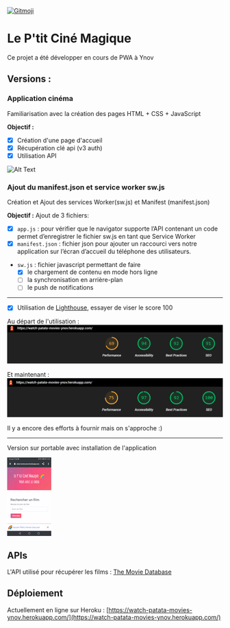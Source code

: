 <a href="https://gitmoji.dev">
  <img src="https://img.shields.io/badge/gitmoji-%20😜%20😍-FFDD67.svg?style=flat-square" alt="Gitmoji">
</a>

# Le P'tit Ciné Magique

Ce projet a été développer en cours de PWA à Ynov

## Versions :

### Application cinéma 

Familiarisation avec la création des pages HTML + CSS + JavaScript

**Objectif :**
- [X] Création d'une page d'accueil
- [X] Récupération clé api (v3 auth)
- [X] Utilisation API

![Alt Text](./versions/1/site1.gif)

### Ajout du manifest.json et service worker sw.js 

Création et Ajout des services Worker(sw.js) et Manifest (manifest.json)

**Objectif :**
Ajout de 3 fichiers:
- [X] `app.js` : pour vérifier que le navigator supporte l’API contenant un code permet d’enregistrer le fichier sw.js en tant que Service Worker 
- [X] `manifest.json` : fichier json pour ajouter un raccourci vers notre application sur l’écran d’accueil du téléphone des utilisateurs.
- `sw.js` : fichier javascript permettant de faire
    - [X] le chargement de contenu en mode hors ligne
    - [ ] la synchronisation en arrière-plan
    - [ ] le push de notifications

---

- [X] Utilisation de [Lighthouse](https://developers.google.com/web/tools/lighthouse/), essayer de viser le score 100

Au départ de l'utilisation :
![Alt Text](./versions/2/lighthouse1.PNG)

Et maintenant :
![Alt Text](./versions/2/lighthouse2.PNG)

Il y a encore des efforts à fournir mais on s'approche :) 

---

Version sur portable avec installation de l'application

![Alt Text](./versions/2/site2.gif)


## APIs

L'API utilisé pour récupérer les films :  [The Movie Database](https://www.themoviedb.org/?language=fr)

## Déploiement

Actuellement en ligne sur Heroku : [https://watch-patata-movies-ynov.herokuapp.com/](https://watch-patata-movies-ynov.herokuapp.com/)







